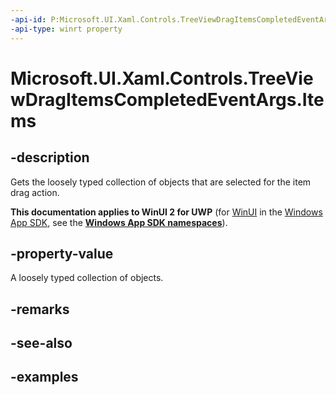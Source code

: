```yaml
---
-api-id: P:Microsoft.UI.Xaml.Controls.TreeViewDragItemsCompletedEventArgs.Items
-api-type: winrt property
---
```

<!-- Property syntax.
public IVectorView<object> Items { get; }
-->

# Microsoft.UI.Xaml.Controls.TreeViewDragItemsCompletedEventArgs.Items


## -description

Gets the loosely typed collection of objects that are selected for the item drag action.


**This documentation applies to WinUI 2 for UWP** (for [WinUI](/windows/apps/winui/winui3/) in the [Windows App SDK](/windows/apps/windows-app-sdk/), see the **[Windows App SDK namespaces](/windows/windows-app-sdk/api/winrt/)**).

## -property-value

A loosely typed collection of objects.


## -remarks


## -see-also


## -examples


